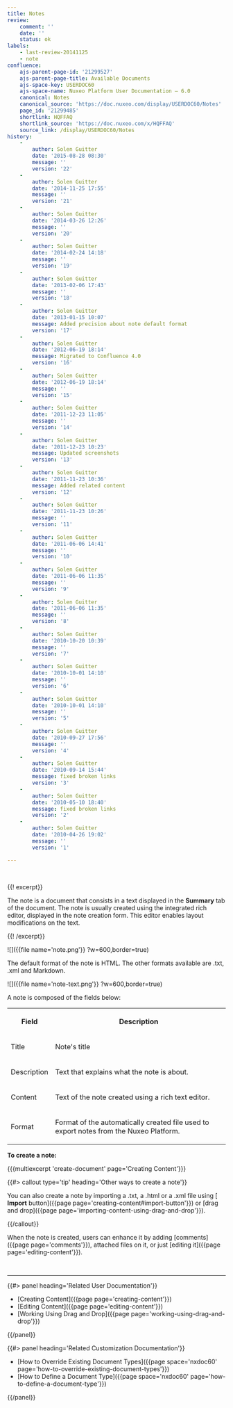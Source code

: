 ```yaml
---
title: Notes
review:
    comment: ''
    date: ''
    status: ok
labels:
    - last-review-20141125
    - note
confluence:
    ajs-parent-page-id: '21299527'
    ajs-parent-page-title: Available Documents
    ajs-space-key: USERDOC60
    ajs-space-name: Nuxeo Platform User Documentation — 6.0
    canonical: Notes
    canonical_source: 'https://doc.nuxeo.com/display/USERDOC60/Notes'
    page_id: '21299485'
    shortlink: HQFFAQ
    shortlink_source: 'https://doc.nuxeo.com/x/HQFFAQ'
    source_link: /display/USERDOC60/Notes
history:
    - 
        author: Solen Guitter
        date: '2015-08-28 08:30'
        message: ''
        version: '22'
    - 
        author: Solen Guitter
        date: '2014-11-25 17:55'
        message: ''
        version: '21'
    - 
        author: Solen Guitter
        date: '2014-03-26 12:26'
        message: ''
        version: '20'
    - 
        author: Solen Guitter
        date: '2014-02-24 14:18'
        message: ''
        version: '19'
    - 
        author: Solen Guitter
        date: '2013-02-06 17:43'
        message: ''
        version: '18'
    - 
        author: Solen Guitter
        date: '2013-01-15 10:07'
        message: Added precision about note default format
        version: '17'
    - 
        author: Solen Guitter
        date: '2012-06-19 18:14'
        message: Migrated to Confluence 4.0
        version: '16'
    - 
        author: Solen Guitter
        date: '2012-06-19 18:14'
        message: ''
        version: '15'
    - 
        author: Solen Guitter
        date: '2011-12-23 11:05'
        message: ''
        version: '14'
    - 
        author: Solen Guitter
        date: '2011-12-23 10:23'
        message: Updated screenshots
        version: '13'
    - 
        author: Solen Guitter
        date: '2011-11-23 10:36'
        message: Added related content
        version: '12'
    - 
        author: Solen Guitter
        date: '2011-11-23 10:26'
        message: ''
        version: '11'
    - 
        author: Solen Guitter
        date: '2011-06-06 14:41'
        message: ''
        version: '10'
    - 
        author: Solen Guitter
        date: '2011-06-06 11:35'
        message: ''
        version: '9'
    - 
        author: Solen Guitter
        date: '2011-06-06 11:35'
        message: ''
        version: '8'
    - 
        author: Solen Guitter
        date: '2010-10-20 10:39'
        message: ''
        version: '7'
    - 
        author: Solen Guitter
        date: '2010-10-01 14:10'
        message: ''
        version: '6'
    - 
        author: Solen Guitter
        date: '2010-10-01 14:10'
        message: ''
        version: '5'
    - 
        author: Solen Guitter
        date: '2010-09-27 17:56'
        message: ''
        version: '4'
    - 
        author: Solen Guitter
        date: '2010-09-14 15:44'
        message: fixed broken links
        version: '3'
    - 
        author: Solen Guitter
        date: '2010-05-10 18:40'
        message: fixed broken links
        version: '2'
    - 
        author: Solen Guitter
        date: '2010-04-26 19:02'
        message: ''
        version: '1'

---
```

&nbsp;

{{! excerpt}}

The note is a document that consists in a text displayed in the **Summary** tab of the document. The note is usually created using the integrated rich editor, displayed in the note creation form. This editor enables layout modifications on the text.

{{! /excerpt}}

![]({{file name='note.png'}} ?w=600,border=true)

The default format of the note is HTML. The other formats available are .txt, .xml and Markdown.

![]({{file name='note-text.png'}} ?w=600,border=true)

A note is composed of the fields below:

<div class="table-scroll"><table class="hover"><tbody><tr><th colspan="1">

Field

</th><th colspan="1">

Description

</th></tr><tr><td colspan="1">

Title

</td><td colspan="1">

Note's title

</td></tr><tr><td colspan="1">

Description

</td><td colspan="1">

Text that explains what the note is about.

</td></tr><tr><td colspan="1">

Content

</td><td colspan="1">

Text of the note created using a rich text editor.

</td></tr><tr><td colspan="1">

Format

</td><td colspan="1">

Format of the automatically created file used to export notes from the Nuxeo Platform.

</td></tr></tbody></table></div>

**To create a note:**

{{{multiexcerpt 'create-document' page='Creating Content'}}}

{{#> callout type='tip' heading='Other ways to create a note'}}

You can also create a note by importing a .txt, a .html or a .xml file using [ **Import** button]({{page page='creating-content#import-button'}}) or [drag and drop]({{page page='importing-content-using-drag-and-drop'}}).

{{/callout}}

When the note is created, users can enhance it by adding [comments]({{page page='comments'}}), attached files on it, or just [editing it]({{page page='editing-content'}}).

&nbsp;

* * *

<div class="row" data-equalizer data-equalize-on="medium"><div class="column medium-6">{{#> panel heading='Related User Documentation'}}

*   [Creating Content]({{page page='creating-content'}})
*   [Editing Content]({{page page='editing-content'}})
*   [Working Using Drag and Drop]({{page page='working-using-drag-and-drop'}})

{{/panel}}</div><div class="column medium-6">{{#> panel heading='Related Customization Documentation'}}

*   [How to Override Existing Document Types]({{page space='nxdoc60' page='how-to-override-existing-document-types'}})
*   [How to Define a Document Type]({{page space='nxdoc60' page='how-to-define-a-document-type'}})

{{/panel}}</div></div>